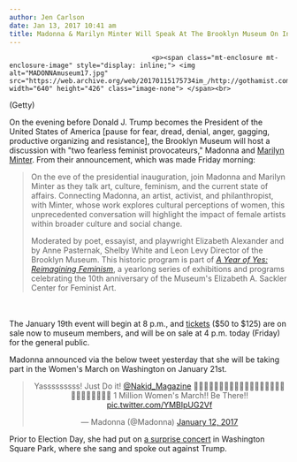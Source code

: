 ```yaml
---
author: Jen Carlson
date: Jan 13, 2017 10:41 am
title: Madonna & Marilyn Minter Will Speak At The Brooklyn Museum On Inauguration Eve
---
```


	
										<p><span class="mt-enclosure mt-enclosure-image" style="display: inline;"> <img alt="MADONNAmuseum17.jpg" src="https://web.archive.org/web/20170115175734im_/http://gothamist.com/attachments/arts_jen/MADONNAmuseum17.jpg" width="640" height="426" class="image-none"> </span><br>
<span class="photo_caption">(Getty)</span></p>

<p>On the evening before Donald J. Trump becomes the President of the United States of America [pause for fear, dread, denial, anger, gagging, productive organizing and resistance], the Brooklyn Museum will host a discussion with &quot;two fearless feminist provocateurs,&quot; Madonna and <a href="https://web.archive.org/web/20170115175734/https://www.brooklynmuseum.org/exhibitions/marilyn_minter_pretty_dirty">Marilyn Minter</a>. From their announcement, which was made Friday morning: </p>

<blockquote>On the eve of the presidential inauguration, join Madonna and Marilyn Minter as they talk art, culture, feminism, and the current state of affairs. Connecting Madonna, an artist, activist, and philanthropist, with Minter, whose work explores cultural perceptions of women, this unprecedented conversation will highlight the impact of female artists within broader culture and social change.

<p>Moderated by poet, essayist, and playwright Elizabeth Alexander and by Anne Pasternak, Shelby White and Leon Levy Director of the Brooklyn Museum. This historic program is part of <a href="https://web.archive.org/web/20170115175734/https://www.brooklynmuseum.org/exhibitions/year_of_yes_reimagining_feminism"><em>A Year of Yes: Reimagining Feminism</em></a>, a yearlong series of exhibitions and programs celebrating the 10th anniversary of the Museum&apos;s Elizabeth A. Sackler Center for Feminist Art.</p></blockquote><br>
	<br>
The January 19th event will begin at 8 p.m., and <a href="https://web.archive.org/web/20170115175734/https://www.brooklynmuseum.org/">tickets</a> ($50 to $125) are on sale now to museum members, and will be on sale at 4 p.m. today (Friday) for the general public.<p></p>

<p>Madonna announced via the below tweet yesterday that she will be taking part in the Women&apos;s March on Washington on January 21st.</p>

<center><blockquote class="twitter-tweet" data-lang="en"><p lang="en" dir="ltr">Yasssssssss! Just Do it!  <a href="https://web.archive.org/web/20170115175734/https://twitter.com/Nakid_Magazine">@Nakid_Magazine</a> &#x1F3C3;&#x200D;&#x2640;&#xFE0F;&#x1F3C3;&#x200D;&#x2640;&#xFE0F;&#x1F3C3;&#x200D;&#x2640;&#xFE0F;&#x1F3C3;&#x200D;&#x2640;&#xFE0F;&#x1F3C3;&#x200D;&#x2640;&#xFE0F;&#x1F3C3;&#x200D;&#x2640;&#xFE0F;&#x1F3C3;&#x200D;&#x2640;&#xFE0F;&#x1F3C3;&#x200D;&#x2640;&#xFE0F;&#x1F3C3;&#x200D;&#x2640;&#xFE0F;&#x1F3C3;&#x200D;&#x2640;&#xFE0F;&#x1F3C3;&#x200D;&#x2640;&#xFE0F;&#x1F3C3;&#x200D;&#x2640;&#xFE0F;&#x1F3C3;&#x200D;&#x2640;&#xFE0F; 1 Million Women&apos;s March!! Be There!! <a href="https://web.archive.org/web/20170115175734/https://t.co/YMBIpUG2Vf">pic.twitter.com/YMBIpUG2Vf</a></p>&#x2014; Madonna (@Madonna) <a href="https://web.archive.org/web/20170115175734/https://twitter.com/Madonna/status/819667733927391233">January 12, 2017</a></blockquote>
<script async src="//web.archive.org/web/20170115175734js_/http://platform.twitter.com/widgets.js" charset="utf-8"></script></center>

<p>Prior to Election Day, she had put on <a href="https://web.archive.org/web/20170115175734/http://gothamist.com/2016/11/07/madonna_washington_square_park_concert.php">a surprise concert</a> in Washington Square Park, where she sang and spoke out against Trump.</p>					
										
									
				